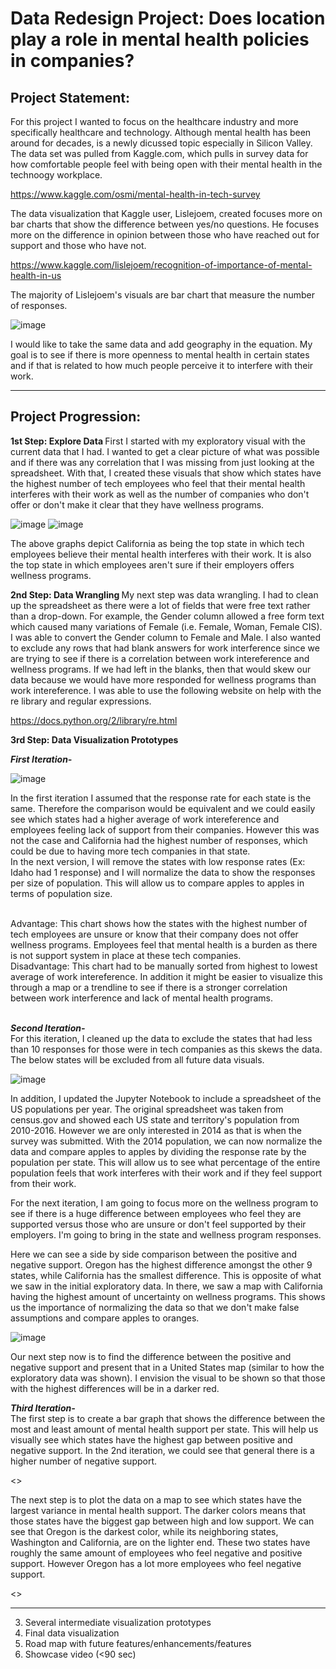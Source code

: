 # Data Redesign Project: Does location play a role in mental health policies in companies?

## Project Statement:

For this project I wanted to focus on the healthcare industry and more specifically healthcare and technology. Although mental health has been around for decades, is a newly dicussed topic especially in Silicon Valley. The data set was pulled from Kaggle.com, which pulls in survey data for how comfortable people feel with being open with their mental health in the technoogy workplace.

https://www.kaggle.com/osmi/mental-health-in-tech-survey

The data visualization that Kaggle user, Lislejoem, created focuses more on bar charts that show the difference between yes/no questions. He focuses more on the difference in opinion between those who have reached out for support and those who have not. 

https://www.kaggle.com/lislejoem/recognition-of-importance-of-mental-health-in-us

The majority of Lislejoem's visuals are bar chart that measure the number of responses.

![image](https://user-images.githubusercontent.com/32119820/31578091-2ce598f0-b0cf-11e7-8fd2-6638281815f5.png)


I would like to take the same data and add geography in the equation. My goal is to see if there is more openness to mental health in certain states and if that is related to how much people perceive it to interfere with their work. 

---------
## Project Progression:
<b> 1st Step: Explore Data </b>
First I started with my exploratory visual with the current data that I had. I wanted to get a clear picture of what was possible and if there was any correlation that I was missing from just looking at the spreadsheet. With that, I created these visuals that show which states have the highest number of tech employees who feel that their mental health interferes with their work as well as the number of companies who don't offer or don't make it clear that they have wellness programs.

![image](https://user-images.githubusercontent.com/32119820/31318365-d42c4704-ac05-11e7-8077-cebd042b10a4.png)
![image](https://user-images.githubusercontent.com/32119820/31318370-e86b5bf6-ac05-11e7-98e0-5af3e34c2034.png)

The above graphs depict California as being the top state in which tech employees believe their mental health interferes with their work. It is also the top state in which employees aren't sure if their employers offers wellness programs.

<b> 2nd Step: Data Wrangling </b>
My next step was data wrangling. I had to clean up the spreadsheet as there were a lot of fields that were free text rather than a drop-down. For example, the Gender column allowed a free form text which caused many variations of Female (i.e. Female, Woman, Female CIS). I was able to convert the Gender column to Female and Male. I also wanted to exclude any rows that had blank answers for work interference since we are trying to see if there is a correlation between work intereference and wellness programs. If we had left in the blanks, then that would skew our data because we would have more responded for wellness programs than work intereference. I was able to use the following website on help with the re library and regular expressions.

https://docs.python.org/2/library/re.html


<b> 3rd Step: Data Visualization Prototypes</b>

<b><i> First Iteration- </b></i><br/>

![image](https://user-images.githubusercontent.com/32119820/31402175-14ee64fc-adaa-11e7-98f5-fb268d556b61.png)

In the first iteration I assumed that the response rate for each state is the same. Therefore the comparison would be equivalent and we could easily see which states had a higher average of work intereference and employees feeling lack of support from their companies. However this was not the case and California had the highest number of responses, which could be due to having more tech companies in that state.
<br/>
In the next version, I will remove the states with low response rates (Ex: Idaho had 1 response) and I will normalize the data to show the responses per size of population. This will allow us to compare apples to apples in terms of population size.
<br/><br/>

Advantage: This chart shows how the states with the highest number of tech employees are unsure or know that their company does not offer wellness programs. Employees feel that mental health is a burden as there is not support system in place at these tech companies.
<br/>
Disadvantage: This chart had to be manually sorted from highest to lowest average of work intereference. In addition it might be easier to visualize this through a map or a trendline to see if there is a stronger correlation between work interference and lack of mental health programs.
<br/><br/>

<b><i> Second Iteration- </b></i><br/>
For this iteration, I cleaned up the data to exclude the states that had less than 10 responses for those were in tech companies as this skews the data. The below states will be excluded from all future data visuals.

![image](https://user-images.githubusercontent.com/32119820/31580254-00e8074e-b0ff-11e7-8565-dab9317297b8.png)

In addition, I updated the Jupyter Notebook to include a spreadsheet of the US populations per year. The original spreadsheet was taken from census.gov and showed each US state and territory's population from 2010-2016. However we are only interested in 2014 as that is when the survey was submitted. With the 2014 population, we can now normalize the data and compare apples to apples by dividing the response rate by the population per state. This will allow us to see what percentage of the entire population feels that work interferes with their work and if they feel support from their work. 
<br/>

For the next iteration, I am going to focus more on the wellness program to see if there is a huge difference between employees who feel they are supported versus those who are unsure or don't feel supported by their employers. I'm going to bring in the state and wellness program responses.
<br/>

Here we can see a side by side comparison between the positive and negative support. Oregon has the highest difference amongst the other 9 states, while California has the smallest difference. This is opposite of what we saw in the initial exploratory data. In there, we saw a map with California having the highest amount of uncertainty on wellness programs. This shows us the importance of normalizing the data so that we don't make false assumptions and compare apples to oranges.

![image](https://user-images.githubusercontent.com/32119820/31580406-b0b89a9a-b103-11e7-9f7d-ec48619e6ee7.png)

Our next step now is to find the difference between the positive and negative support and present that in a United States map (similar to how the exploratory data was shown). I envision the visual to be shown so that those with the highest differences will be in a darker red.

<b><i> Third Iteration- </b></i><br/>
The first step is to create a bar graph that shows the difference between the most and least amount of mental health support per state. This will help us visually see which states have the highest gap between positive and negative support. In the 2nd iteration, we could see that general there is a higher number of negative support.

<<insert image >>

The next step is to plot the data on a map to see which states have the largest variance in mental health support. The darker colors means that those states have the biggest gap between high and low support. We can see that Oregon is the darkest color, while its neighboring states, Washington and California, are on the lighter end. These two states have roughly the same amount of employees who feel negative and positive support. However Oregon has a lot more employees who feel negative support. 

<<insert image >>






-------------------------
3. Several intermediate visualization prototypes
4. Final data visualization
5. Road map with future features/enhancements/features
6. Showcase video (<90 sec)
